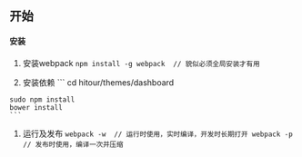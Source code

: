 ## 开始

#### 安装

  1. 安装webpack
    ```
    npm install -g webpack  // 貌似必须全局安装才有用
    ```

  1. 安装依赖
    ```
    cd hitour/themes/dashboard

    sudo npm install
    bower install
    ```

  1. 运行及发布
    ```
    webpack -w  // 运行时使用，实时编译，开发时长期打开
    webpack -p  // 发布时使用，编译一次并压缩
    ```
    
